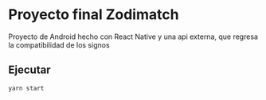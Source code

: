 # Proyecto final Zodimatch

Proyecto de Android hecho con React Native y una api externa, que regresa la compatibilidad de los signos

## Ejecutar
```
yarn start
```